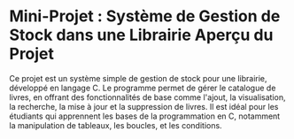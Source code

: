 
# Mini-Projet : Système de Gestion de Stock dans une Librairie Aperçu du Projet

Ce projet est un système simple de gestion de stock pour une librairie, développé en langage C. Le programme permet de gérer le catalogue de livres, en offrant des fonctionnalités de base comme l'ajout, la visualisation, la recherche, la mise à jour et la suppression de livres. Il est idéal pour les étudiants qui apprennent les bases de la programmation en C, notamment la manipulation de tableaux, les boucles, et les conditions.

